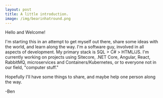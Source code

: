 ```yaml
---
layout: post
title: A little introduction.
image: /img/bearinhatround.png
---
```


Hello and Welcome!

I'm starting this in an attempt to get myself out there, share some ideas with the world, and learn along the way.  I'm a software guy, involved in all aspects of development.  My primary stack is SQL > C# > HTML/JS.  I'm currently working on projects using Sitecore, .NET Core, Angular, React, RabbitMQ, microservices and Containers/Kubernetes, or to everyone not in our field, "computer stuff."

Hopefully I'll have some things to share, and maybe help one person along the way.

-Ben
